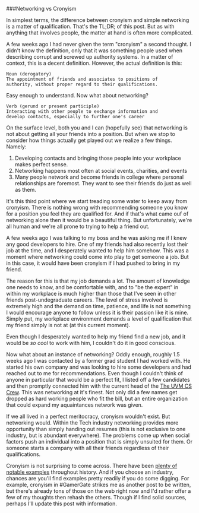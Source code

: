 ###Networking vs Cronyism

In simplest terms, the difference between cronyism and simple networking
is a matter of qualification. That's the TL;DR; of this post. But as
with anything that involves people, the matter at hand is often more
complicated. 

A few weeks ago I had never given the term "cronyism" a second thought.
I didn't know the definition, only that it was something people used
when describing corrupt and screwed up authority systems. In a matter of
context, this is a decent definition. However, the actual definition is
this:

	Noun (derogatory)
	The appointment of friends and associates to positions of
	authority, without proper regard to their qualifications.

Easy enough to understand. Now what about networking?

	Verb (gerund or present participle)
	Interacting with other people to exchange information and
	develop contacts, especially to further one's career

On the surface level, both you and I can (hopefully see) that networking
is not about getting all your friends into a position. But when we stop
to consider how things actually get played out we realize a few things.
Namely:

1. Developing contacts and bringing those people into your workplace
makes perfect sense.
2. Networking happens most often at social events, charities, and events
3. Many people network and become friends in college where personal
relationships are foremost. They
want to see their friends do just as well as them. 

It's this third point where we start treading some water to keep away
from cronyism. There is nothing wrong with recommending someone you know
for a position you feel they are qualified for. And if that's what came
ouf of networking alone then it would be a beautiful thing. But
unfortunately, we're all human and we're all prone to trying to help a
friend out. 

A few weeks ago I was talking to my boss and he was asking me if I knew
any good developers to hire. One of my friends had also recently lost
their job at the time, and I desperately wanted to help him somehow.
This was a moment where networking could come into play to get someone a
job. But in this case, it would have been cronyism if I had pushed to
bring in my friend. 

The reason for this is that my job demands a lot. The amount of
knowledge one needs to know, and be comfortable with, and to "be the
expert" in within my workplace is much higher than those that I've seen
in other friends post-undegraduate careers. The level of stress involved
is extremely high and the demand on time, patience, and life is not
something I would encourage anyone to follow unless it is their passion
like it is mine. Simply put, my workplace environment demands a level of
qualification that my friend simply is not at (at this current moment).

Even though I desperately wanted to help my friend find a new job, and
it would be _so_ _cool_ to work with him, I couldn't do it in good
conscious. 

Now what about an instance of networking? Oddly enough, roughly 1.5
weeks ago I was contacted by a former grad student I had worked with. He
started his own company and was looking to hire some developers and
had reached out to me for recommendations. Even though I couldn't think
of anyone in particular that would be a perfect fit, I listed off a few
candidates and then promptly connected him with the current head of the 
[The UVM CS Crew]. This was networking at it's finest. Not only did a
few names get dropped as hard working people who fit the bill, but an
entire organization that could expand my aquaintances network was given. 

If we all lived in a perfect meritocracy, cronyism wouldn't exist. But
networking would. Within the Tech industry networking provides more
opportunity than simply handing out resumes (this is not exclusive to
one industry, but is abundant everywhere). The problems come up when
social factors push an individual into a position that is simply
unsuited for them. Or someone starts a company with all their friends
regardless of their qualifications. 

Cronyism is not surprising to come across. There have been [plenty of
notable examples] throughout history. And if you choose an industry,
chances are you'll find examples pretty readily if you do some digging.
For example, cronyism in \#GamerGate strikes me as another post to be
written, but there's already tons of those on the web right now and I'd
rather offer a few of my thoughts then rehash the others. Though if I
find solid sources, perhaps I'll update this post with information. 

[plenty of notable examples]:http://en.wikipedia.org/wiki/Cronyism#Notable_examples
[The UVM CS Crew]:http://www.uvm.edu/~cscrew/
